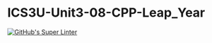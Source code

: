 # ICS3U-Unit3-08-CPP-Leap_Year

[![GitHub's Super Linter](https://github.com/Rodas-Nega1/ICS3U-Unit3-08-CPP-Leap_Year/workflows/GitHub's%20Super%20Linter/badge.svg)](https://github.com/Rodas-Nega1/ICS3U-Unit3-08-CPP-Leap_Year/actions)
